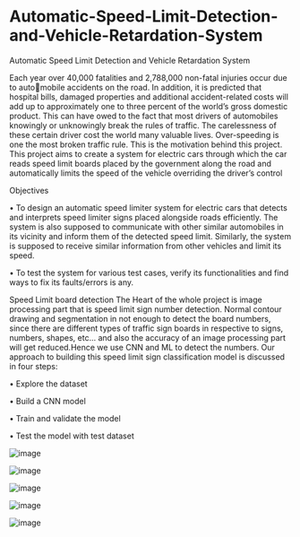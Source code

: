 # Automatic-Speed-Limit-Detection-and-Vehicle-Retardation-System

Automatic Speed Limit Detection and Vehicle Retardation System


Each year over 40,000 fatalities and 2,788,000 non-fatal injuries occur due to automobile accidents on the road. In addition, it is predicted that hospital bills, damaged
properties and additional accident-related costs will add up to approximately one to
three percent of the world’s gross domestic product. This can have owed to the fact that
most drivers of automobiles knowingly or unknowingly break the rules of traffic. The
carelessness of these certain driver cost the world many valuable lives. Over-speeding
is one the most broken traffic rule. This is the motivation behind this project. This
project aims to create a system for electric cars through which the car reads speed limit
boards placed by the government along the road and automatically limits the speed of
the vehicle overriding the driver’s control


Objectives

• To design an automatic speed limiter system for electric cars that detects and
interprets speed limiter signs placed alongside roads efficiently. The system is
also supposed to communicate with other similar automobiles in its vicinity and
inform them of the detected speed limit. Similarly, the system is supposed to
receive similar information from other vehicles and limit its speed.

• To test the system for various test cases, verify its functionalities and find ways to
fix its faults/errors is any.


Speed Limit board detection
The Heart of the whole project is image processing part that is speed limit sign number
detection. Normal contour drawing and segmentation in not enough to detect the board
numbers, since there are different types of traffic sign boards in respective to signs,
numbers, shapes, etc... and also the accuracy of an image processing part will get
reduced.Hence we use CNN and ML to detect the numbers.
Our approach to building this speed limit sign classification model is discussed in four
steps:

• Explore the dataset

• Build a CNN model

• Train and validate the model

• Test the model with test dataset




![image](https://user-images.githubusercontent.com/119934119/206096524-9ad5a2ff-d423-4abd-96f5-b1dc5bda639c.png)


![image](https://user-images.githubusercontent.com/119934119/206096729-f93d34c8-b673-4faa-ba63-1cbb2dcf0097.png)

![image](https://user-images.githubusercontent.com/119934119/206096863-e34eed09-303f-4e83-b81d-fa36977b249a.png)

![image](https://user-images.githubusercontent.com/119934119/206096904-18044b28-5877-4d67-b8a3-e92661460a01.png)

![image](https://user-images.githubusercontent.com/119934119/206097036-0f7798c4-9c25-41bc-8f66-b48ef81a18de.png)



